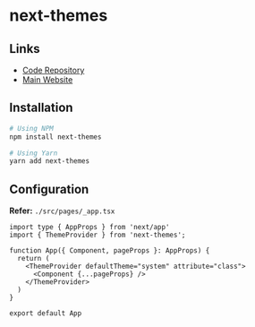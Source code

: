 # next-themes

## Links

- [Code Repository](https://github.com/pacocoursey/next-themes)
- [Main Website](https://next-themes-example.vercel.app/)

## Installation

```sh
# Using NPM
npm install next-themes

# Using Yarn
yarn add next-themes
```

## Configuration

**Refer:** `./src/pages/_app.tsx`

```tsx
import type { AppProps } from 'next/app'
import { ThemeProvider } from 'next-themes';

function App({ Component, pageProps }: AppProps) {
  return (
    <ThemeProvider defaultTheme="system" attribute="class">
      <Component {...pageProps} />
    </ThemeProvider>
  )
}

export default App
```
